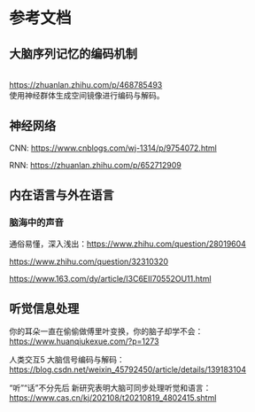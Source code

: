 # 参考文档
## 大脑序列记忆的编码机制
<br> https://zhuanlan.zhihu.com/p/468785493  <br/>
使用神经群体生成空间镜像进行编码与解码。

## 神经网络
CNN: https://www.cnblogs.com/wj-1314/p/9754072.html

RNN: https://zhuanlan.zhihu.com/p/652712909

## 内在语言与外在语言
### 脑海中的声音
通俗易懂，深入浅出：https://www.zhihu.com/question/28019604 

https://www.zhihu.com/question/32310320


https://www.163.com/dy/article/I3C6EII70552OU11.html

## 听觉信息处理
你的耳朵一直在偷偷做傅里叶变换，你的脑子却学不会： https://www.huanqiukexue.com/?p=1273

人类交互5 大脑信号编码与解码： https://blog.csdn.net/weixin_45792450/article/details/139183104

“听”“话”不分先后
新研究表明大脑可同步处理听觉和语言： https://www.cas.cn/kj/202108/t20210819_4802415.shtml


